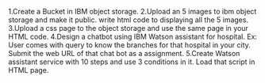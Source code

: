 1.Create a Bucket in IBM object storage.
2.Upload an 5 images  to ibm object storage and make it public. write html code to displaying all the 5 images.
3.Upload a css page to the object storage and use the same page in your HTML code.
4.Design a chatbot using IBM Watson assistant for hospital. Ex: User comes with query to know the branches for that hospital in your city. Submit the web URL of that chat bot as a assignment. 
5.Create Watson assistant service with 10 steps and use 3 conditions in it. Load that script in HTML page.
